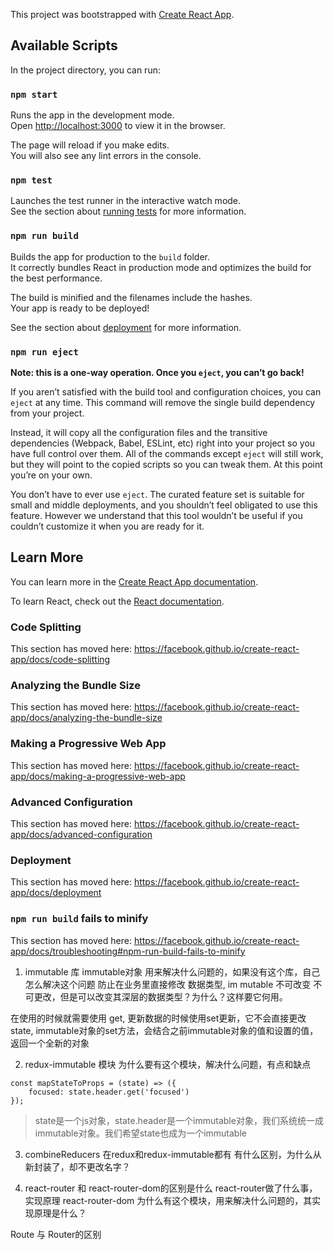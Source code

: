 This project was bootstrapped with [Create React App](https://github.com/facebook/create-react-app).

## Available Scripts

In the project directory, you can run:

### `npm start`

Runs the app in the development mode.<br>
Open [http://localhost:3000](http://localhost:3000) to view it in the browser.

The page will reload if you make edits.<br>
You will also see any lint errors in the console.

### `npm test`

Launches the test runner in the interactive watch mode.<br>
See the section about [running tests](https://facebook.github.io/create-react-app/docs/running-tests) for more information.

### `npm run build`

Builds the app for production to the `build` folder.<br>
It correctly bundles React in production mode and optimizes the build for the best performance.

The build is minified and the filenames include the hashes.<br>
Your app is ready to be deployed!

See the section about [deployment](https://facebook.github.io/create-react-app/docs/deployment) for more information.

### `npm run eject`

**Note: this is a one-way operation. Once you `eject`, you can’t go back!**

If you aren’t satisfied with the build tool and configuration choices, you can `eject` at any time. This command will remove the single build dependency from your project.

Instead, it will copy all the configuration files and the transitive dependencies (Webpack, Babel, ESLint, etc) right into your project so you have full control over them. All of the commands except `eject` will still work, but they will point to the copied scripts so you can tweak them. At this point you’re on your own.

You don’t have to ever use `eject`. The curated feature set is suitable for small and middle deployments, and you shouldn’t feel obligated to use this feature. However we understand that this tool wouldn’t be useful if you couldn’t customize it when you are ready for it.

## Learn More

You can learn more in the [Create React App documentation](https://facebook.github.io/create-react-app/docs/getting-started).

To learn React, check out the [React documentation](https://reactjs.org/).

### Code Splitting

This section has moved here: https://facebook.github.io/create-react-app/docs/code-splitting

### Analyzing the Bundle Size

This section has moved here: https://facebook.github.io/create-react-app/docs/analyzing-the-bundle-size

### Making a Progressive Web App

This section has moved here: https://facebook.github.io/create-react-app/docs/making-a-progressive-web-app

### Advanced Configuration

This section has moved here: https://facebook.github.io/create-react-app/docs/advanced-configuration

### Deployment

This section has moved here: https://facebook.github.io/create-react-app/docs/deployment

### `npm run build` fails to minify

This section has moved here: https://facebook.github.io/create-react-app/docs/troubleshooting#npm-run-build-fails-to-minify



1. immutable 库
 immutable对象 用来解决什么问题的，如果没有这个库，自己怎么解决这个问题
 防止在业务里直接修改 数据类型, im mutable 不可改变 不可更改，但是可以改变其深层的数据类型？为什么？这样要它何用。


在使用的时候就需要使用 get, 更新数据的时候使用set更新，它不会直接更改state, immutable对象的set方法，会结合之前immutable对象的值和设置的值，返回一个全新的对象

2. redux-immutable 模块
为什么要有这个模块，解决什么问题，有点和缺点 

```
const mapStateToProps = (state) => ({
    focused: state.header.get('focused')
});
```

> state是一个js对象，state.header是一个immutable对象，我们系统统一成immutable对象。我们希望state也成为一个immutable 

3. combineReducers 在redux和redux-immutable都有
有什么区别，为什么从新封装了，却不更改名字？

4. react-router 和 react-router-dom的区别是什么 
react-router做了什么事，实现原理 
react-router-dom 为什么有这个模块，用来解决什么问题的，其实现原理是什么？

Route 与 Router的区别



